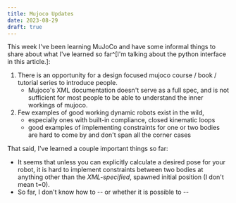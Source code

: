 ```yaml
---
title: Mujoco Updates
date: 2023-08-29
draft: true
---
```


This week I've been learning MuJoCo and have some informal things to share about what I've learned so far^[I'm talking about the python interface in this article.]:

1. There is an opportunity for a design focused mujoco course / book / tutorial series to introduce people.
    - Mujoco's XML documentation doesn't serve as a full spec, and is not sufficient for most people to be able to understand the inner workings of mujoco.
1. Few examples of good working dynamic robots exist in the wild,
    * especially ones with built-in compliance, closed kinematic loops
    * good examples of implementing constraints for one or two bodies are hard to come by and don't span all the corner cases

That said, I've learned a couple important things so far:

* It seems that unless you can explicitly calculate a desired pose for your robot, it is hard to implement constraints between two bodies at anything other than the _XML-specified_, spawned initial position (I don't mean t=0).  
* So far, I don't know how to -- or whether it is possible to -- 